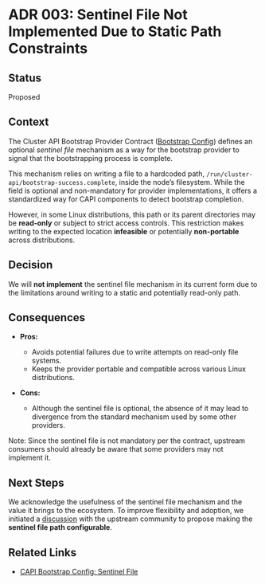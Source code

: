 # ADR 003: Sentinel File Not Implemented Due to Static Path Constraints

## Status

Proposed

## Context

The Cluster API Bootstrap Provider Contract ([Bootstrap Config](https://cluster-api.sigs.k8s.io/developer/providers/contracts/bootstrap-config#sentinel-file)) defines an optional *sentinel file* mechanism as a way for the bootstrap provider to signal that the bootstrapping process is complete.

This mechanism relies on writing a file to a hardcoded path, `/run/cluster-api/bootstrap-success.complete`, inside the node’s filesystem. While the field is optional and non-mandatory for provider implementations, it offers a standardized way for CAPI components to detect bootstrap completion.

However, in some Linux distributions, this path or its parent directories may be **read-only** or subject to strict access controls. This restriction makes writing to the expected location **infeasible** or potentially **non-portable** across distributions.

## Decision

We will **not implement** the sentinel file mechanism in its current form due to the limitations around writing to a static and potentially read-only path.

## Consequences

- **Pros:**
  - Avoids potential failures due to write attempts on read-only file systems.
  - Keeps the provider portable and compatible across various Linux distributions.

- **Cons:**
  - Although the sentinel file is optional, the absence of it may lead to divergence from the standard mechanism used by some other providers.

Note: Since the sentinel file is not mandatory per the contract, upstream consumers should already be aware that some providers may not implement it.

## Next Steps

We acknowledge the usefulness of the sentinel file mechanism and the value it brings to the ecosystem. To improve flexibility and adoption, we initiated a [discussion](https://github.com/kubernetes-sigs/cluster-api/issues/12121) with the upstream community to propose making the **sentinel file path configurable**.

## Related Links

- [CAPI Bootstrap Config: Sentinel File](https://cluster-api.sigs.k8s.io/developer/providers/contracts/bootstrap-config#sentinel-file)
